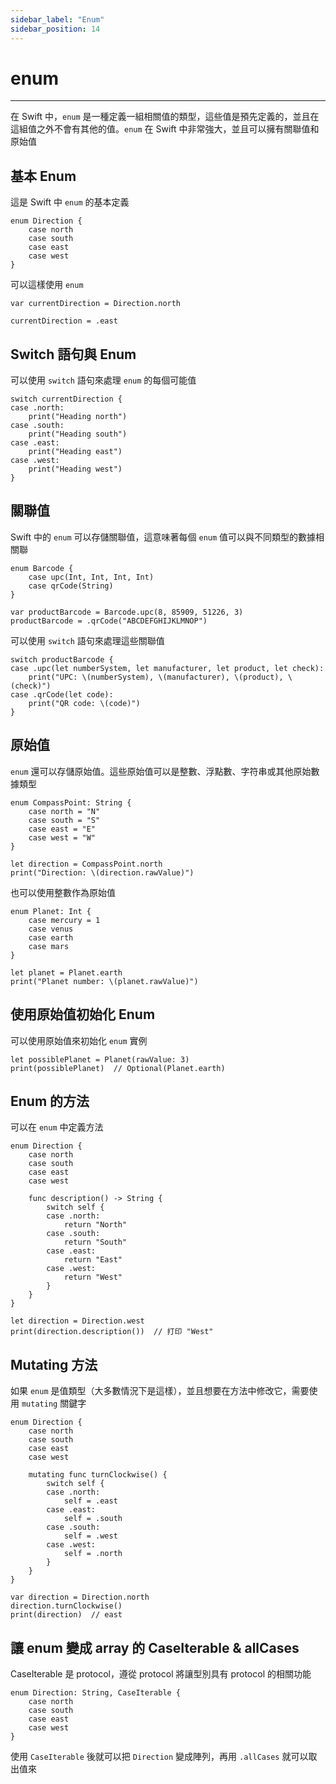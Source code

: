 ```yaml
---
sidebar_label: "Enum"
sidebar_position: 14
---
```


# enum

---

在 Swift 中，`enum` 是一種定義一組相關值的類型，這些值是預先定義的，並且在這組值之外不會有其他的值。`enum` 在 Swift 中非常強大，並且可以擁有關聯值和原始值

## 基本 Enum

這是 Swift 中 `enum` 的基本定義

```
enum Direction {
    case north
    case south
    case east
    case west
}
```

可以這樣使用 `enum`

```
var currentDirection = Direction.north

currentDirection = .east
```

## Switch 語句與 Enum

可以使用 `switch` 語句來處理 `enum` 的每個可能值

```
switch currentDirection {
case .north:
    print("Heading north")
case .south:
    print("Heading south")
case .east:
    print("Heading east")
case .west:
    print("Heading west")
}
```

## 關聯值

Swift 中的 `enum` 可以存儲關聯值，這意味著每個 `enum` 值可以與不同類型的數據相關聯

```
enum Barcode {
    case upc(Int, Int, Int, Int)
    case qrCode(String)
}

var productBarcode = Barcode.upc(8, 85909, 51226, 3)
productBarcode = .qrCode("ABCDEFGHIJKLMNOP")
```

可以使用 `switch` 語句來處理這些關聯值

```
switch productBarcode {
case .upc(let numberSystem, let manufacturer, let product, let check):
    print("UPC: \(numberSystem), \(manufacturer), \(product), \(check)")
case .qrCode(let code):
    print("QR code: \(code)")
}
```

## 原始值

`enum` 還可以存儲原始值。這些原始值可以是整數、浮點數、字符串或其他原始數據類型

```
enum CompassPoint: String {
    case north = "N"
    case south = "S"
    case east = "E"
    case west = "W"
}

let direction = CompassPoint.north
print("Direction: \(direction.rawValue)")
```

也可以使用整數作為原始值

```
enum Planet: Int {
    case mercury = 1
    case venus
    case earth
    case mars
}

let planet = Planet.earth
print("Planet number: \(planet.rawValue)")
```

## 使用原始值初始化 Enum

可以使用原始值來初始化 `enum` 實例

```
let possiblePlanet = Planet(rawValue: 3)
print(possiblePlanet)  // Optional(Planet.earth)
```

## Enum 的方法

可以在 `enum` 中定義方法

```
enum Direction {
    case north
    case south
    case east
    case west
    
    func description() -> String {
        switch self {
        case .north:
            return "North"
        case .south:
            return "South"
        case .east:
            return "East"
        case .west:
            return "West"
        }
    }
}

let direction = Direction.west
print(direction.description())  // 打印 "West"
```

## Mutating 方法

如果 `enum` 是值類型（大多數情況下是這樣），並且想要在方法中修改它，需要使用 `mutating` 關鍵字

```
enum Direction {
    case north
    case south
    case east
    case west
    
    mutating func turnClockwise() {
        switch self {
        case .north:
            self = .east
        case .east:
            self = .south
        case .south:
            self = .west
        case .west:
            self = .north
        }
    }
}

var direction = Direction.north
direction.turnClockwise()
print(direction)  // east
```

## 讓 enum 變成 array 的 CaseIterable & allCases

CaseIterable 是 protocol，遵從 protocol 將讓型別具有 protocol 的相關功能

```
enum Direction: String, CaseIterable {
    case north
    case south
    case east
    case west
}
```

使用 `CaseIterable` 後就可以把 `Direction` 變成陣列，再用 `.allCases` 就可以取出值來
